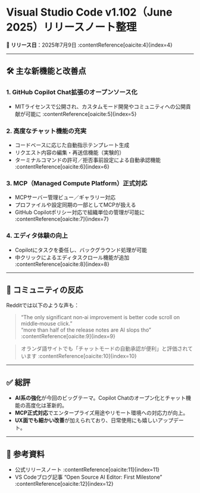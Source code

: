 # Visual Studio Code v1.102（June 2025）リリースノート整理

**📅 リリース日**：2025年7月9日 :contentReference[oaicite:4]{index=4}

---

## 🛠 主な新機能と改善点

### 1. GitHub Copilot Chat拡張のオープンソース化  
- MITライセンスで公開され、カスタムモード開発やコミュニティへの公開貢献が可能に :contentReference[oaicite:5]{index=5}

### 2. 高度なチャット機能の充実  
- コードベースに応じた自動指示テンプレート生成  
- リクエスト内容の編集・再送信機能（実験的）  
- ターミナルコマンドの許可／拒否事前設定による自動承認機能 :contentReference[oaicite:6]{index=6}

### 3. MCP（Managed Compute Platform）正式対応  
- MCPサーバー管理ビュー／ギャラリー対応  
- プロファイルや設定同期の一部としてMCPが扱える  
- GitHub Copilotポリシー対応で組織単位の管理が可能に :contentReference[oaicite:7]{index=7}

### 4. エディタ体験の向上  
- Copilotにタスクを委任し、バックグラウンド処理が可能  
- 中クリックによるエディタスクロール機能が追加 :contentReference[oaicite:8]{index=8}

---

## 💬 コミュニティの反応  
Redditでは以下のような声も：

> “The only significant non‑ai improvement is better code scroll on middle‑mouse click.”  
> “more than half of the release notes are AI slops tho” :contentReference[oaicite:9]{index=9}

> オランダ語サイトでも「チャットモードの自動承認が便利」と評価されています :contentReference[oaicite:10]{index=10}

---

## ✅ 総評

- **AI系の強化**が今回のビッグテーマ。Copilot Chatのオープン化とチャット機能の高度化は革新的。
- **MCP正式対応**でエンタープライズ用途やリモート環境への対応力が向上。
- **UX面でも細かい改善**が加えられており、日常使用にも嬉しいアップデート。

---

## 🔗 参考資料  
- 公式リリースノート :contentReference[oaicite:11]{index=11}  
- VS Codeブログ記事 “Open Source AI Editor: First Milestone” :contentReference[oaicite:12]{index=12}  
